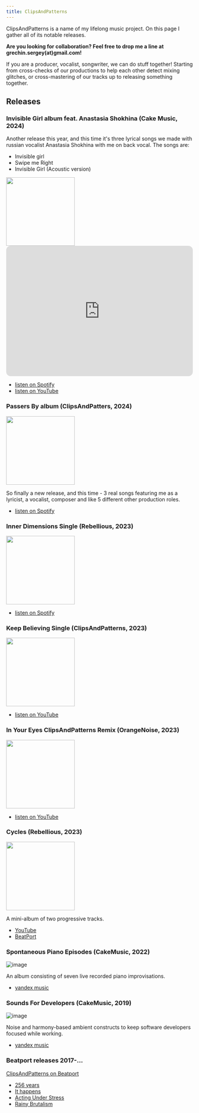 ```yaml
---
title: ClipsAndPatterns
---
```


ClipsAndPatterns is a name of my lifelong music project. On this page I gather all of its notable releases.

**Are you looking for collaboration? Feel free to drop me a line at grechin.sergey(at)gmail.com!**

If you are a producer, vocalist, songwriter, we can do stuff together! Starting from cross-checks of our productions to help each other detect mixing glitches, or cross-mastering of our tracks up to releasing something together.

## Releases

### Invisible Girl album feat. Anastasia Shokhina (Cake Music, 2024)

Another release this year, and this time it's three lyrical songs we made with russian vocalist Anastasia Shokhina with me on back vocal. The songs are:

* Invisible girl
* Swipe me Right
* Invisible Girl (Acoustic version)

<img src="https://i.scdn.co/image/ab67616d00001e027f25e616332550c05ff07948" width="185" />

<iframe style="border-radius:12px" src="https://open.spotify.com/embed/album/60wiorWfBWgyxw5CXgSoot?utm_source=generator" width="100%" height="352" frameBorder="0" allowfullscreen="" allow="autoplay; clipboard-write; encrypted-media; fullscreen; picture-in-picture" loading="lazy"></iframe>

- [listen on Spotify](https://open.spotify.com/album/60wiorWfBWgyxw5CXgSoot)
- [listen on YouTube](https://www.youtube.com/watch?v=Ad5R2fVmR48&list=OLAK5uy_nLUpjK-RQ7uEHXrXXYLo0w_aUV2uWa47w&index=1)

### Passers By album (ClipsAndPatters, 2024)

<img src="https://i.scdn.co/image/ab67616d00001e02b5d0c18ec4b3c19506dece09" width="185" />

So finally a new release, and this time - 3 real songs featuring me as a lyricist, a vocalist, composer and like 5 different other production roles.

- [listen on Spotify](https://open.spotify.com/album/3Vgv1cL5Tzb41jnTW5X1Nw)


### Inner Dimensions Single (Rebellious, 2023)

<img src="https://i.scdn.co/image/ab67616d00001e029e2433a6823b7777c9449e67" width="185" />

- [listen on Spotify](https://open.spotify.com/track/0fJSta22pRINge6daR4FeC)


### Keep Believing Single (ClipsAndPatterns, 2023)

<img src="https://github.com/hq9000/hq9000/assets/21345604/61a2e133-4d20-4c5b-92af-54c79526d316" width="185" />

- [listen on YouTube](https://www.youtube.com/watch?v=Df_CqtSErUE&t=4s)

### In Your Eyes ClipsAndPatterns Remix (OrangeNoise, 2023)

<img src="https://github.com/hq9000/hq9000/assets/21345604/cfc569a2-5ddf-49bc-92ca-185bde544e24" width="185">

- [listen on YouTube](https://www.youtube.com/watch?v=oWmkmcaH8hI)


### Cycles (Rebellious, 2023)

<img src="https://user-images.githubusercontent.com/21345604/236631074-773aa36a-8040-4fe7-8c85-b77dae375ac2.png"  width="185">

A mini-album of two progressive tracks.

- [YouTube](https://www.youtube.com/watch?v=VeToogf4GWs)
- [BeatPort](https://www.beatport.com/release/cycles/4081673)

### Spontaneous Piano Episodes (CakeMusic, 2022)
![image](https://user-images.githubusercontent.com/21345604/151690638-78a1cac3-53e5-4bce-a143-db3b7e8dab55.png)

An album consisting of seven live recorded piano improvisations.

- [yandex music](https://music.yandex.ru/album/20300266)


### Sounds For Developers (CakeMusic, 2019)

![image](https://user-images.githubusercontent.com/21345604/151690761-e0ade6eb-c221-46ce-b4ec-6245a499846d.png)

Noise and harmony-based ambient constructs to keep software developers focused while working.

- [yandex music](https://music.yandex.ru/album/9097141)

### Beatport releases 2017-...

[ClipsAndPatterns on Beatport](https://www.beatport.com/artist/clipsandpatterns/625124)

- [256 years](https://www.beatport.com/track/256-years/14877582)
- [It happens](https://www.beatport.com/track/it-happens/15976171)
- [Acting Under Stress](https://www.beatport.com/track/acting-under-stress/15910852)
- [Rainy Brutalism](https://www.beatport.com/track/rainy-brutalism/13563515)
